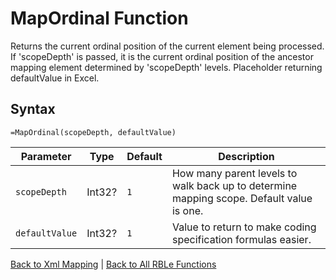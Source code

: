 # MapOrdinal Function

Returns the current ordinal position of the current element being processed.  If 'scopeDepth' is passed, it is the current ordinal position of the ancestor mapping element determined by 'scopeDepth' levels.  Placeholder returning defaultValue in Excel.

## Syntax

```excel
=MapOrdinal(scopeDepth, defaultValue)
```

Parameter | Type | Default | Description
---|---|---|---
`scopeDepth` | Int32? | `1` | How many parent levels to walk back up to determine mapping scope.  Default value is one.
`defaultValue` | Int32? | `1` | Value to return to make coding specification formulas easier.

[Back to Xml Mapping](Readme.md) | [Back to All RBLe Functions](..\RBLe.md#function-documentation)